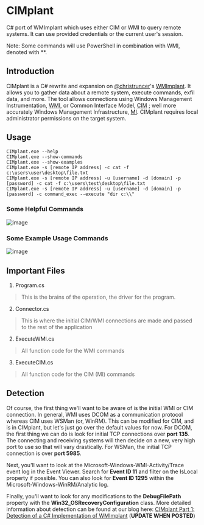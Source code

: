 # CIMplant

C# port of WMImplant which uses either CIM or WMI to query remote systems. It can use provided credentials or the current user's session.

Note: Some commands will use PowerShell in combination with WMI, denoted with **.

## Introduction

CIMplant is a C# rewrite and expansion on [@christruncer](https://twitter.com/christruncer)'s [WMImplant](https://github.com/FortyNorthSecurity/WMImplant). It allows you to gather data about a remote system, execute commands, exfil data, and more. The tool allows connections using Windows Management Instrumentation, [WMI](https://docs.microsoft.com/en-us/windows/win32/wmisdk/about-wmi), or Common Interface Model, [CIM](https://www.dmtf.org/standards/cim) ; well more accurately Windows Management Infrastructure, [MI](https://docs.microsoft.com/en-us/previous-versions/windows/desktop/wmi_v2/windows-management-infrastructure). CIMplant requires local administrator permissions on the target system.

## Usage

```
CIMplant.exe --help
CIMplant.exe --show-commands
CIMplant.exe --show-examples
CIMplant.exe -s [remote IP address] -c cat -f c:\users\user\desktop\file.txt
CIMplant.exe -s [remote IP address] -u [username] -d [domain] -p [password] -c cat -f c:\users\test\desktop\file.txt
CIMplant.exe -s [remote IP address] -u [username] -d [domain] -p [password] -c command_exec --execute "dir c:\\"
```
### Some Helpful Commands

![image](https://github.com/FortyNorthSecurity/CIMplant/raw/main/Extras/CIMplant-Help.gif)

### Some Example Usage Commands

![image](https://github.com/FortyNorthSecurity/CIMplant/raw/main/Extras/CIMplant-Usage.gif)

## Important Files

1. Program.cs
> This is the brains of the operation, the driver for the program.

2. Connector.cs
> This is where the initial CIM/WMI connections are made and passed to the rest of the application

2. ExecuteWMI.cs
> All function code for the WMI commands

3. ExecuteCIM.cs
> All function code for the CIM (MI) commands

## Detection

Of course, the first thing we'll want to be aware of is the initial WMI or CIM connection. In general, WMI uses DCOM as a communication protocol whereas CIM uses WSMan (or, WinRM). This can be modified for CIM, and is in CIMplant, but let's just go over the default values for now. For DCOM, the first thing we can do is look for initial TCP connections over **port 135**. The connecting and receiving systems will then decide on a new, very high port to use so that will vary drastically. For WSMan, the initial TCP connection is over **port 5985**.

Next, you'll want to look at the Microsoft-Windows-WMI-Activity/Trace event log in the Event Viewer. Search for **Event ID 11** and filter on the IsLocal property if possible. You can also look for **Event ID 1295** within the Microsoft-Windows-WinRM/Analytic log.

Finally, you'll want to look for any modifications to the **DebugFilePath** property with the **Win32_OSRecoveryConfiguration** class. More detailed information about detection can be found at our blog here: [CIMplant Part 1: Detection of a C# Implementation of WMImplant](https://fortynorthsecurity.com/blog/) (**UPDATE WHEN POSTED**)
